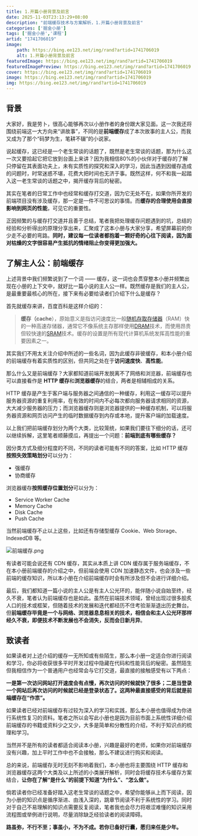 ```yaml
---
title: 1.开篇小册背景及前言
date: 2025-11-03T23:13:29+08:00
description: "前端缓存技术与方案解析，1.开篇小册背景及前言"
categories: ['掘金小册']
tags: ['掘金小册','课程']
artid: "1741706019"
image:
    path: https://bing.ee123.net/img/rand?artid=1741706019
    alt: 1.开篇小册背景及前言
featuredImage: https://bing.ee123.net/img/rand?artid=1741706019
featuredImagePreview: https://bing.ee123.net/img/rand?artid=1741706019
cover: https://bing.ee123.net/img/rand?artid=1741706019
image: https://bing.ee123.net/img/rand?artid=1741706019
img: https://bing.ee123.net/img/rand?artid=1741706019
---
```


 ## 背景

大家好，我是劳卜，很高心能够再次以小册作者的身份跟大家见面。这一次我还将围绕前端这一大方向来“讲故事”，不同的是**前端缓存**成了本次故事的主人公，而我又成为了那个“码梦为生，笔耕不辍”的小说家。

说起缓存，这已经是一个老生常谈的话题了，既然是老生常谈的话题，那为什么这一次又要拾起它把它放到台面上来讲？因为我相信80%的小伙伴对于缓存的了解只停留在其表面功夫上，未有实质性的探究和深入的学习，因此当遇到因缓存造成的问题时，时常迷惑不堪，花费大把时间也无济于事。既然这样，何不和我一起踏入这一老生常谈的话题之中，揭开缓存背后的秘密。

其实在笔者的日常工作中也经常和缓存打交道，因为它无处不在，如果你所开发的前端项目没有涉及缓存，那一定是一件不可思议的事情。而**缓存的合理使用会直接影响到网页的性能**，可见它的重要性。

正因频繁的与缓存打交道并且善于总结，笔者我把处理缓存问题遇到的坑，总结的经验和分析得出的原理分享出来，汇聚成了这本小册与大家分享，希望屏幕前的你少走不必要的弯路。**同时，建议每一位读者都抱着一颗好奇的心往下阅读，因为面对枯燥的文字很容易产生抵抗的情绪阻止你变得更加强大。**

## 了解主人公：前端缓存

上述背景中我们频繁说到了一个词 —— 缓存，这一词也会贯穿整本小册并频繁出现在小册的上下文中，就好比一篇小说的主人公一样。既然缓存是我们的主人公，是最重要最核心的所在，接下来有必要给读者们介绍下什么是缓存？

首先就缓存来讲，百度百科是这样介绍的：

> **缓存（cache**），原始意义是指访问速度比一般[随机存取存储器](https://baike.baidu.com/item/%E9%9A%8F%E6%9C%BA%E5%AD%98%E5%8F%96%E5%AD%98%E5%82%A8%E5%99%A8)（RAM）快的一种高速存储器，通常它不像系统主存那样使用[DRAM](https://baike.baidu.com/item/DRAM)技术，而使用昂贵但较快速的[SRAM](https://baike.baidu.com/item/SRAM)技术。缓存的设置是所有现代计算机系统发挥高性能的重要因素之一。

其实我们不用太关注介绍中所述的一些名词，因为此缓存非彼缓存，和本小册介绍的前端缓存有着实质性的区别，但共同之处在于**访问速度快**、**高性能**。

那么什么又是前端缓存？大家都知道前端开发脱离不了网络和浏览器，前端缓存也可以直接看作是
**HTTP 缓存**和**浏览器缓存**的结合，两者是相辅相成的关系。

HTTP 缓存是产生于客户端与服务器之间通信的一种缓存，利用这一缓存可以提升服务器资源的重复利用率，在有效的时间内不必每次都向服务器请求相同的资源，大大减少服务器的压力；而浏览器缓存则是浏览器提供的一种缓存机制，可以将服务器资源和网页访问产生的临时数据缓存到内存或本地，提升客户端的加载速度。

以上我们把前端缓存划分为两个大类，比较笼统，如果我们要往下细分的话，还可以继续拆解，这里笔者顺藤摸瓜，再提出一个问题：**前端到底有哪些缓存？**

因分类方式及细分程度的不同，不同的读者可能有不同的答案，比如 HTTP 缓存**按照失效策略划分**可以分为：

- 强缓存
- 协商缓存

浏览器缓存**按照缓存位置划分**可以分为：

- Service Worker Cache
- Memory Cache
- Disk Cache
- Push Cache

当然前端缓存不止以上这些，比如还有存储型缓存 Cookie、Web Storage、IndexedDB 等。

![前端缓存.png](https://p6-juejin.byteimg.com/tos-cn-i-k3u1fbpfcp/63ce805fb7074cbe92e04d00a1ff75b9~tplv-k3u1fbpfcp-watermark.image?)

有读者可能会说还有 CDN 缓存，其实从本质上讲 CDN 缓存属于服务端缓存，不在本小册前端缓存的介绍之中，但前端会使用 CDN 加速静态文件，也会涉及一些前端的缓存知识，所以本小册在介绍前端缓存时会有所涉及但不会进行详细介绍。

最后，我们都知道一篇小说的主人公是有主人公光环的，能伴随小说自始至终，经久不衰，笔者认为前端缓存也是如此。虽然在前端技术领域，曾经出现过很多脍炙人口的技术或框架，但随着技术的发展和迭代都经历不住考验渐渐退出历史舞台。但**前端缓存毕竟是一个与网络、浏览器息息相关的技术，相信会和主人公光环那样经久不衰，即便技术不断发展也不会消失，反而会日新月异**。

## 致读者

如果读者对上述介绍的缓存一无所知或有些陌生，那么本小册一定适合你进行阅读和学习，你必将收获很多平时开发过程中隐藏在代码和性能背后的秘密。虽然陌生但我相信作为一个普通用户也经常会与它打交道，最直接的接触感受有以下两点：

**一是第一次访问网站打开速度会有点慢，再次访问的时候就快了很多；二是当登录一个网站后再次访问的时候就已经是登录状态了。这两种最直接感受的背后就是前端缓存在“作祟”。**

如果读者已经对前端缓存有过较为深入的学习和实践，那么本小册也值得成为你进行系统性复习的资料。笔者之所以会写此小册也是因为目前市面上系统性详细介绍前端缓存的书籍或资料少之又少，大多是简单和分散性的介绍，不利于知识点的梳理和学习。

当然并不是所有的读者都适合阅读本小册，兴趣是最好的老师，如果你对前端缓存没有兴趣，加上平时工作中也不会接触，那么不建议进行购买和阅读。

总的来说，前端缓存无时无刻不影响着我们，本小册也将主要围绕 HTTP 缓存和浏览器缓存这两个大类及以上所述的小类展开解析，同时会将缓存技术与缓存方案结合，**让你在了解“是什么”的前提下知道“为什么”、“怎么做”。**

倘若读者你已经准备好踏入这老生常谈的话题之中，希望你能够从上而下阅读，因为小册的知识点是循序渐进、由浅入深的，跳章节阅读不利于系统性的学习。同时对于自己不易理解的知识点需要反复阅读，笔者我也会尽力将艰涩难懂的知识采用流程图或举例进行说明，尽量消除缺乏经验读者的阅读障碍。

**路虽弥，不行不至；事虽小，不为不成。若你已备好行囊，愿归来任是少年。**

